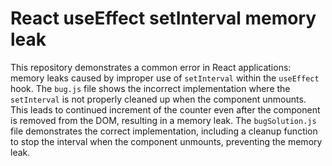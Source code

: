 # React useEffect setInterval memory leak
This repository demonstrates a common error in React applications: memory leaks caused by improper use of `setInterval` within the `useEffect` hook.
The `bug.js` file shows the incorrect implementation where the `setInterval` is not properly cleaned up when the component unmounts. This leads to continued increment of the counter even after the component is removed from the DOM, resulting in a memory leak.
The `bugSolution.js` file demonstrates the correct implementation, including a cleanup function to stop the interval when the component unmounts, preventing the memory leak.